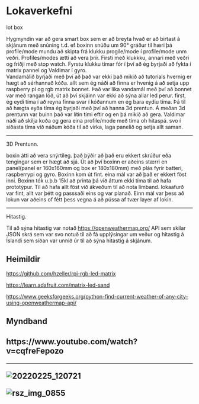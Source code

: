 <h1>Lokaverkefni</h1>

Iot box

Hygmyndin var að gera smart box sem er að breyta hvað er að birtast á skjánum með snúning t.d. ef boxinn snúðu um 90° gráður til hæri þá 
profile/mode mundu að skipta frá klukku progile/mode í profile/mode unm veðri. Profiles/modes ætti að vera þrír. Firsti með klukkku, annari 
með veðri og friðji með stop watch. Fyrstu klukku tímar fór í því að ég byrjaði að fykta í matrix pannel og Valdimar í gyro.    
Vandamálið byrjaði með því að það var ekki það mikið að tutorials hvernig er hægt að sérhannað kóða. allt sem ég náði að finna er 
hvenig á að setja upp raspberry pi og rgb matrix bonnet. Það var líka vandamál með því að bonnet var með rangan  lóð, út að því skjáinn var ekki að sýna allar led perur. first, ég eydi tíma í að reyna finna svar í kóðannum en ég bara eydiu tíma. Þá til að hægta eyða tíma ég byrjaði með því að hanna 3d prentun. Á meðan 3d prentunn var buínn það var lítin tími eftir og en þá mikið að gera. Valdimar náði að skilja koða og gera eina profile/mode með tíma oh hitaspá. svo í siðasta tíma við náðum kóða til að virka, laga panelið og 
setja allt saman.  
  
---

3D Prentunn.

boxin átti að vera snýrtileg. það þýðir að það eru ekkert skrúður eða tengingar sem er hægt að sjá. Út að því boxinn 
er aðeins stærri en panel(panel er 160x160mm og box er 180x180mm) með plás fyrir batteri, raspberrypi og gyro. Boxinn kom út fint. eina 
mál var að það er ekkert föst inni. Boxinn tók u.þ.b 15kl að printa þá við áttum ekki tíma til að hafa prototýpur. Tíl að hafa allt föst
við ákveðum til að nota límband. lokaafurð var fint, allt var þétt og passsaði eins og var planað. Einn mál var þess að lokun var aðeins of 
fétt þess vegna á að pússa af tvær layer af lokin. 

---

Hitastig.

Til að sýna hitastig var notað https://openweathermap.org/ API sem skilar JSON skrá sem var svo notuð til að fá upplýsingar um veður og hitastig á Íslandi sem síðan var unnið úr til að sýna hitastig á skjánum.

<h2>Heimildir</h2>

https://github.com/hzeller/rpi-rgb-led-matrix 

https://learn.adafruit.com/matrix-led-sand

https://www.geeksforgeeks.org/python-find-current-weather-of-any-city-using-openweathermap-api/

<h2>Myndband<h2>
https://www.youtube.com/watch?v=cqfreFepozo
 
  
---
  
  
![20220225_120721](https://user-images.githubusercontent.com/77441025/156391084-1f015f6e-2cb8-40a1-9fdd-52a6b2ef257b.jpg)
  
  ![rsz_img_0855](https://user-images.githubusercontent.com/77441025/156391307-549aa779-7db0-4f34-b3b6-13b7fa760433.jpg)

